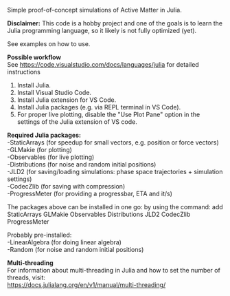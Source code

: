 Simple proof-of-concept simulations of Active Matter in Julia.  

**Disclaimer:** This code is a hobby project and one of the goals is to learn the Julia programming language, so it likely is not fully optimized (yet).  

See examples on how to use.  

**Possible workflow**  
See https://code.visualstudio.com/docs/languages/julia for detailed instructions  
1) Install Julia.  
2) Install Visual Studio Code.  
3) Install Julia extension for VS Code.
4) Install Julia packages (e.g. via REPL terminal in VS Code).  
5) For proper live plotting, disable the "Use Plot Pane" option in the settings of the Julia extension of VS code.


**Required Julia packages:**   
-StaticArrays (for speedup for small vectors, e.g. position or force vectors)   
-GLMakie (for plotting)  
-Observables (for live plotting)  
-Distributions (for noise and random initial positions)  
-JLD2 (for saving/loading simulations: phase space trajectories + simulation settings)  
-CodecZlib (for saving with compression)  
-ProgressMeter (for providing a progressbar, ETA and it/s)  

The packages above can be installed in one go: by using the command: add StaticArrays GLMakie Observables Distributions JLD2 CodecZlib ProgressMeter  

Probably pre-installed:  
-LinearAlgebra (for doing linear algebra)  
-Random (for noise and random initial positions)  


**Multi-threading**  
For information about multi-threading in Julia and how to set the number of threads, visit:  
https://docs.julialang.org/en/v1/manual/multi-threading/  


